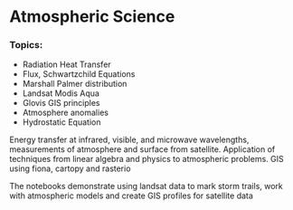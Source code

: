 # Atmospheric Science
### Topics: 
- Radiation Heat Transfer
- Flux, Schwartzchild Equations
- Marshall Palmer distribution
- Landsat Modis Aqua
- Glovis GIS principles
- Atmosphere anomalies
- Hydrostatic Equation


Energy transfer at infrared, visible, and microwave wavelengths, measurements of atmosphere and surface from satellite. 
Application of techniques from linear algebra and physics to atmospheric problems. GIS using fiona, cartopy and rasterio

The notebooks demonstrate using landsat data to mark storm trails, work with atmospheric models and create GIS profiles for satellite data
